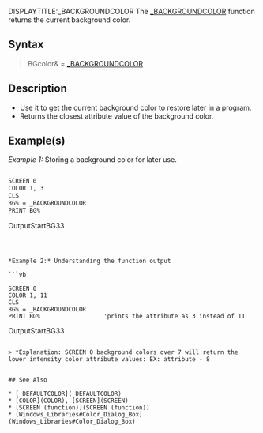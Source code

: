 DISPLAYTITLE:_BACKGROUNDCOLOR
The [_BACKGROUNDCOLOR](_BACKGROUNDCOLOR) function returns the current background color.


## Syntax

> BGcolor& = [_BACKGROUNDCOLOR](_BACKGROUNDCOLOR)



## Description

* Use it to get the current background color to restore later in a program.
* Returns the closest attribute value of the background color.


## Example(s)

*Example 1:* Storing a background color for later use.

```vb

SCREEN 0
COLOR 1, 3
CLS
BG% = _BACKGROUNDCOLOR
PRINT BG%

```
OutputStartBG33

```



*Example 2:* Understanding the function output

```vb

SCREEN 0
COLOR 1, 11
CLS
BG% = _BACKGROUNDCOLOR
PRINT BG%                  'prints the attribute as 3 instead of 11

```
OutputStartBG33

```

> *Explanation: SCREEN 0 background colors over 7 will return the lower intensity color attribute values: EX: attribute - 8


## See Also

* [_DEFAULTCOLOR](_DEFAULTCOLOR)
* [COLOR](COLOR), [SCREEN](SCREEN)
* [SCREEN (function)](SCREEN (function))
* [Windows_Libraries#Color_Dialog_Box](Windows_Libraries#Color_Dialog_Box)




